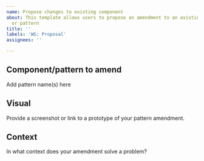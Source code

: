 ```yaml
---
name: Propose changes to existing component
about: This template allows users to propose an amendment to an existing component
  or pattern
title: ''
labels: 'WG: Proposal'
assignees: ''

---
```


## Component/pattern to amend

Add pattern name(s) here

## Visual

Provide a screenshot or link to a prototype of your pattern amendment.

## Context

In what context does your amendment solve a problem?
